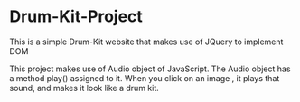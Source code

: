 # Drum-Kit-Project
This is a simple Drum-Kit website that makes use of JQuery  to implement  DOM

This project makes use of Audio object of JavaScript.
The Audio object has a method play() assigned to it.
When you click on an image , it plays that sound, and makes it look like a drum kit.
